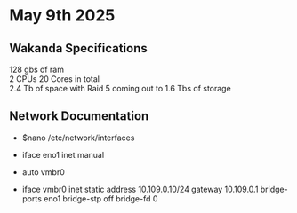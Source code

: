 # May 9th 2025

## Wakanda Specifications
128 gbs of ram \
2 CPUs 20 Cores in total \
2.4 Tb of space with Raid 5 coming out to 1.6 Tbs of storage

## Network Documentation
  - $nano /etc/network/interfaces

- iface eno1 inet manual
- auto vmbr0
- iface vmbr0 inet static
        address 10.109.0.10/24
        gateway 10.109.0.1
        bridge-ports eno1
        bridge-stp off
        bridge-fd 0
